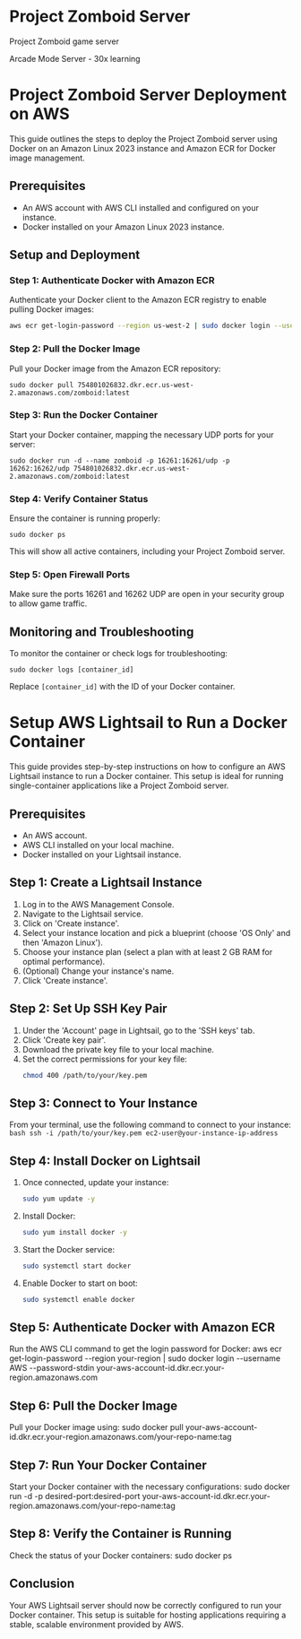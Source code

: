 # Project Zomboid Server

Project Zomboid game server

<!-- TODO: The settings file isn't being read. I'll need to investigate. -->

Arcade Mode Server - 30x learning

# Project Zomboid Server Deployment on AWS

This guide outlines the steps to deploy the Project Zomboid server using Docker on an Amazon Linux 2023 instance and Amazon ECR for Docker image management.

## Prerequisites

- An AWS account with AWS CLI installed and configured on your instance.
- Docker installed on your Amazon Linux 2023 instance.

## Setup and Deployment

### Step 1: Authenticate Docker with Amazon ECR

Authenticate your Docker client to the Amazon ECR registry to enable pulling Docker images:

```bash
aws ecr get-login-password --region us-west-2 | sudo docker login --username AWS --password-stdin 754801026832.dkr.ecr.us-west-2.amazonaws.com
```

### Step 2: Pull the Docker Image

Pull your Docker image from the Amazon ECR repository:

    sudo docker pull 754801026832.dkr.ecr.us-west-2.amazonaws.com/zomboid:latest

### Step 3: Run the Docker Container

Start your Docker container, mapping the necessary UDP ports for your server:

    sudo docker run -d --name zomboid -p 16261:16261/udp -p 16262:16262/udp 754801026832.dkr.ecr.us-west-2.amazonaws.com/zomboid:latest

### Step 4: Verify Container Status

Ensure the container is running properly:

    sudo docker ps

This will show all active containers, including your Project Zomboid server.

### Step 5: Open Firewall Ports

Make sure the ports 16261 and 16262 UDP are open in your security group to allow game traffic.

## Monitoring and Troubleshooting

To monitor the container or check logs for troubleshooting:

    sudo docker logs [container_id]

Replace `[container_id]` with the ID of your Docker container.

# Setup AWS Lightsail to Run a Docker Container

This guide provides step-by-step instructions on how to configure an AWS Lightsail instance to run a Docker container. This setup is ideal for running single-container applications like a Project Zomboid server.

## Prerequisites

- An AWS account.
- AWS CLI installed on your local machine.
- Docker installed on your Lightsail instance.

## Step 1: Create a Lightsail Instance

1. Log in to the AWS Management Console.
2. Navigate to the Lightsail service.
3. Click on 'Create instance'.
4. Select your instance location and pick a blueprint (choose 'OS Only' and then 'Amazon Linux').
5. Choose your instance plan (select a plan with at least 2 GB RAM for optimal performance).
6. (Optional) Change your instance's name.
7. Click 'Create instance'.

## Step 2: Set Up SSH Key Pair

1. Under the 'Account' page in Lightsail, go to the 'SSH keys' tab.
2. Click 'Create key pair'.
3. Download the private key file to your local machine.
4. Set the correct permissions for your key file:
   ```bash
   chmod 400 /path/to/your/key.pem
   ```

## Step 3: Connect to Your Instance

From your terminal, use the following command to connect to your instance:
`bash
    ssh -i /path/to/your/key.pem ec2-user@your-instance-ip-address
    `

## Step 4: Install Docker on Lightsail

1. Once connected, update your instance:
   ```bash
   sudo yum update -y
   ```
2. Install Docker:
   ```bash
   sudo yum install docker -y
   ```
3. Start the Docker service:
   ```bash
   sudo systemctl start docker
   ```
4. Enable Docker to start on boot:
   ```bash
   sudo systemctl enable docker
   ```

## Step 5: Authenticate Docker with Amazon ECR

Run the AWS CLI command to get the login password for Docker:
aws ecr get-login-password --region your-region | sudo docker login --username AWS --password-stdin your-aws-account-id.dkr.ecr.your-region.amazonaws.com

## Step 6: Pull the Docker Image

Pull your Docker image using:
sudo docker pull your-aws-account-id.dkr.ecr.your-region.amazonaws.com/your-repo-name:tag

## Step 7: Run Your Docker Container

Start your Docker container with the necessary configurations:
sudo docker run -d -p desired-port:desired-port your-aws-account-id.dkr.ecr.your-region.amazonaws.com/your-repo-name:tag

## Step 8: Verify the Container is Running

Check the status of your Docker containers:
sudo docker ps

## Conclusion

Your AWS Lightsail server should now be correctly configured to run your Docker container. This setup is suitable for hosting applications requiring a stable, scalable environment provided by AWS.
